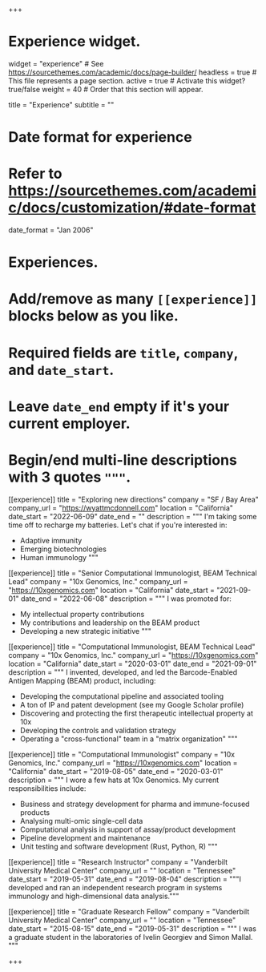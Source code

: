 +++
# Experience widget.
widget = "experience"  # See https://sourcethemes.com/academic/docs/page-builder/
headless = true  # This file represents a page section.
active = true  # Activate this widget? true/false
weight = 40  # Order that this section will appear.

title = "Experience"
subtitle = ""

# Date format for experience
#   Refer to https://sourcethemes.com/academic/docs/customization/#date-format
date_format = "Jan 2006"

# Experiences.
#   Add/remove as many `[[experience]]` blocks below as you like.
#   Required fields are `title`, `company`, and `date_start`.
#   Leave `date_end` empty if it's your current employer.
#   Begin/end multi-line descriptions with 3 quotes `"""`.
[[experience]]
  title = "Exploring new directions"
  company = "SF / Bay Area"
  company_url = "https://wyattmcdonnell.com"
  location = "California"
  date_start = "2022-06-09"
  date_end = ""
  description = """
  I'm taking some time off to recharge my batteries. Let's chat if you're interested in:

  * Adaptive immunity
  * Emerging biotechnologies
  * Human immunology
  """

[[experience]]
  title = "Senior Computational Immunologist, BEAM Technical Lead"
  company = "10x Genomics, Inc."
  company_url = "https://10xgenomics.com"
  location = "California"
  date_start = "2021-09-01"
  date_end = "2022-06-08"
  description = """
  I was promoted for:
  
  * My intellectual property contributions
  * My contributions and leadership on the BEAM product
  * Developing a new strategic initiative
  """

[[experience]]
  title = "Computational Immunologist, BEAM Technical Lead"
  company = "10x Genomics, Inc."
  company_url = "https://10xgenomics.com"
  location = "California"
  date_start = "2020-03-01"
  date_end = "2021-09-01"
  description = """
  I invented, developed, and led the Barcode-Enabled Antigen Mapping (BEAM) product, including:

  * Developing the computational pipeline and associated tooling
  * A ton of IP and patent development (see my Google Scholar profile)
  * Discovering and protecting the first therapeutic intellectual property at 10x
  * Developing the controls and validation strategy
  * Operating a "cross-functional" team in a "matrix organization"
  """ 

[[experience]]
  title = "Computational Immunologist"
  company = "10x Genomics, Inc."
  company_url = "https://10xgenomics.com"
  location = "California"
  date_start = "2019-08-05"
  date_end = "2020-03-01"
  description = """
  I wore a few hats at 10x Genomics. My current responsibilities include:

  * Business and strategy development for pharma and immune-focused products
  * Analysing multi-omic single-cell data
  * Computational analysis in support of assay/product development
  * Pipeline development and maintenance
  * Unit testing and software development (Rust, Python, R)
  """

[[experience]]
  title = "Research Instructor"
  company = "Vanderbilt University Medical Center"
  company_url = ""
  location = "Tennessee"
  date_start = "2019-05-31"
  date_end = "2019-08-04"
  description = """I developed and ran an independent research program in systems immunology and high-dimensional data analysis."""

[[experience]]
  title = "Graduate Research Fellow"
  company = "Vanderbilt University Medical Center"
  company_url = ""
  location = "Tennessee"
  date_start = "2015-08-15"
  date_end = "2019-05-31"
  description = """
  I was a graduate student in the laboratories of Ivelin Georgiev and Simon Mallal.
  """

+++
